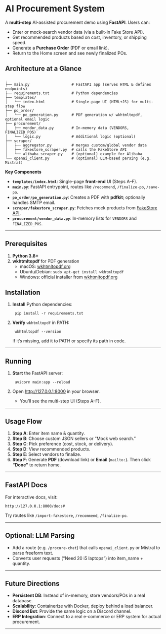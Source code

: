 # AI Procurement System

A **multi-step** AI-assisted procurement demo using **FastAPI**. Users can:
- Enter or mock-search vendor data (via a built-in Fake Store API).
- Get recommended products based on cost, inventory, or shipping speed.
- Generate a **Purchase Order** (PDF or email link).
- Return to the Home screen and see newly finalized POs.

## Architecture at a Glance

    .
    ├── main.py                   # FastAPI app (serves HTML & defines endpoints)
    ├── requirements.txt          # Python dependencies
    ├── templates/
    │   └── index.html            # Single-page UI (HTML+JS) for multi-step flow
    ├── po_order/
    │   └── po_generation.py      # PDF generation w/ wkhtmltopdf, optional email logic
    ├── procurement/
    │   ├── vendor_data.py        # In-memory data (VENDORS, FINALIZED_POS)
    │   └── logic.py              # Additional logic (optional)
    ├── scraper/
    │   ├── aggregator.py         # merges custom/global vendor data
    │   ├── fakestore_scraper.py  # calls the FakeStore API
    │   └── alibaba_scraper.py    # (optional) example for Alibaba
    └── openai_client.py          # (optional) LLM-based parsing (e.g. Mistral)

**Key Components**  
- **`templates/index.html`**: Single-page **front-end** UI (Steps A–F).  
- **`main.py`**: FastAPI entrypoint, routes like `/recommend`, `/finalize-po`, `/save-po`.  
- **`po_order/po_generation.py`**: Creates a PDF with **pdfkit**; optionally handles SMTP email.  
- **`scraper/fakestore_scraper.py`**: Fetches mock products from [FakeStore API](https://fakestoreapi.com/).  
- **`procurement/vendor_data.py`**: In-memory lists for `VENDORS` and `FINALIZED_POS`.

---

## Prerequisites

1. **Python 3.8+**  
2. **wkhtmltopdf** for PDF generation  
   - macOS: [wkhtmltopdf.org](https://wkhtmltopdf.org/)  
   - Ubuntu/Debian: `sudo apt-get install wkhtmltopdf`  
   - Windows: official installer from [wkhtmltopdf.org](https://wkhtmltopdf.org/)

## Installation

1. **Install** Python dependencies:

        pip install -r requirements.txt

2. **Verify** `wkhtmltopdf` in PATH:

        wkhtmltopdf --version

   If it’s missing, add it to PATH or specify its path in code.

---

## Running

1. **Start** the FastAPI server:

        uvicorn main:app --reload

2. Open <http://127.0.0.1:8000> in your browser.  
   - You’ll see the multi-step UI (Steps A–F).

---

## Usage Flow

1. **Step A**: Enter item name & quantity.  
2. **Step B**: Choose custom JSON sellers or “Mock web search.”  
3. **Step C**: Pick preference (cost, stock, or delivery).  
4. **Step D**: View recommended products.  
5. **Step E**: Select vendors to finalize.  
6. **Step F**: Generate **PDF** (download link) or **Email** (`mailto:`). Then click **“Done”** to return home.

---

## FastAPI Docs

For interactive docs, visit:

    http://127.0.0.1:8000/docs#

Try routes like `/import-fakestore`, `/recommend`, `/finalize-po`.

---

## Optional: LLM Parsing

- Add a route (e.g. `/procure-chat`) that calls `openai_client.py` or Mistral to parse freeform text.  
- Converts user requests (“Need 20 i5 laptops”) into item_name + quantity.

---

## Future Directions

- **Persistent DB**: Instead of in-memory, store vendors/POs in a real database.  
- **Scalability**: Containerize with Docker, deploy behind a load balancer.  
- **Discord Bot**: Provide the same logic on a Discord channel.  
- **ERP Integration**: Connect to a real e-commerce or ERP system for actual procurement.

---

